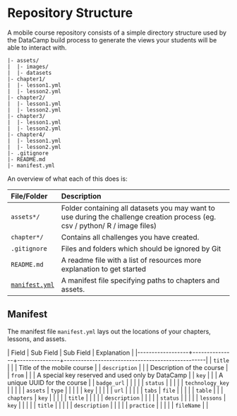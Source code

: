 # Repository Structure

A mobile course repository consists of a simple directory structure used by the
DataCamp build process to generate the views your students will be able to
interact with.

```text
|- assets/
|  |- images/
|  |- datasets
|- chapter1/
|  |- lesson1.yml
|  |- lesson2.yml
|- chapter2/
|  |- lesson1.yml
|  |- lesson2.yml
|- chapter3/
|  |- lesson1.yml
|  |- lesson2.yml
|- chapter4/
|  |- lesson1.yml
|  |- lesson2.yml
|- .gitignore
|- README.md
|- manifest.yml
```

An overview of what each of this does is:

| File/Folder                   | Description                                                                                                                  |
| :--------------------         | :-------------------------------------------------------------------------                                                   |
| `assets*/`                    | Folder containing all datasets you may want to use during the challenge creation process (eg. csv / python/ R / image files) |
| `chapter*/`                   | Contains all challenges you have created.                                                                                    |
| `.gitignore`                  | Files and folders which should be ignored by Git                                                                             |
| `README.md`                   | A readme file with a list of resources more explanation to get started                                                       |
| [`manifest.yml`](manifest.md) | A manifest file specifying paths to chapters and assets.                                                                     |

## Manifest

The manifest file `manifest.yml` lays out the locations of your chapters,
lessons, and assets.

| Field            | Sub Field     | Sub Field     | Explanation                                      |
|------------------+---------------+---------------+--------------------------------------------------|
| `title`          |               |               | Title of the mobile course                       |
| `description`    |               |               | Description of the course                        |
| `from`           |               |               | A special key reserved and used only by DataCamp |
| `key`            |               |               | A unique UUID for the course                     |
| `badge_url`      |               |               |                                                  |
| `status`         |               |               |                                                  |
| `technology_key` |               |               |                                                  |
| `assets`         | `type`        |               |                                                  |
|                  | `key`         |               |                                                  |
|                  | `url`         |               |                                                  |
|                  | `tabs`        | `file`        |                                                  |
|                  |               | `table`       |                                                  |
| `chapters`       | `key`         |               |                                                  |
|                  | `title`       |               |                                                  |
|                  | `description` |               |                                                  |
|                  | `status`      |               |                                                  |
|                  | `lessons`     | `key`         |                                                  |
|                  |               | `title`       |                                                  |
|                  |               | `description` |                                                  |
|                  |               | `practice`    |                                                  |
|                  |               | `fileName`    |                                                  |
